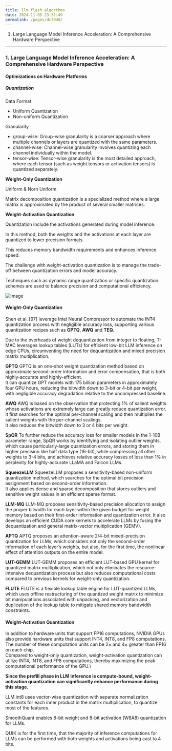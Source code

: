 ```yaml
---
title: llm flash algorthms
date: 2024-11-05 23:32:49
permalink: /pages/dc7040/
---
```


1. Large Language Model Inference Acceleration: A Comprehensive Hardware Perspective


---
### 1. Large Language Model Inference Acceleration: A Comprehensive Hardware Perspective

#### Optimizations on Hardware Platforms
##### Quantization

Data Format
- Uniform Quantization
- Non-uniform Quantization

Granularity
- group-wise: Group-wise granularity is a coarser approach where multiple channels or layers are quantized with the same parameters.
- channel-wise: Channel-wise granularity involves quantizing each channel individually within the model.
- tensor-wise: Tensor-wise granularity is the most detailed approach, where each tensor (such as weight tensors or activation tensors) is quantized separately.

**Weight-Only Quantization**

Uniform & Norn Uniform

Matrix decomposition quantization is a specialized method where a large matrix is approximated by the product of several smaller matrices.

**Weight-Activation Quantization**

Quantization include the activations generated during model inference.

In this method, both the weights and the activations at each layer are quantized to lower precision formats.

This reduces memory bandwidth requirements and enhances inference speed.

The challenge with weight-activation quantization is to manage the trade-off between quantization errors and model accuracy.

Techniques such as dynamic range quantization or specific quantization schemes are used to balance precision and computational efficiency.

![image](https://github.com/user-attachments/assets/c7bae637-2223-4d24-88de-c89d3252e34a)

#### Weight-Only Quantization

Shen et al. [97] leverage Intel Neural Compressor to automate the INT4 quantization process with negligible accuracy loss, supporting various quantization recipes such as **GPTQ**, **AWQ** and **TEQ**.

Due to the overheads of weight dequantization from integer to floating, T-MAC leverages lookup tables (LUTs) for efficient low-bit LLM inference on edge CPUs, circumventing the need for dequantization and mixed precision matrix multiplication.


**GPTQ**
GPTQ is an one-shot weight quantization method based on approximate second-order information and error compensation, that is both highly-accurate and highly-efficient.\
It can quantize GPT models with 175 billion parameters in approximately four GPU hours, reducing the bitwidth down to 3-bit or 4-bit per weight, with negligible accuracy degradation relative to the uncompressed baseline.

**AWQ**
AWQ is based on the observation that protecting 1% of salient weights whose activations are extremely large can greatly reduce quantization error.\
It first searches for the optimal per-channel scaling and then multiplies the salient weights with the per-channel scalings.\
It also reduces the bitwidth down to 3 or 4 bits per weight.

**SpQR**
To further reduce the accuracy loss for smaller models in the 1-10B parameter range, SpQR works by identifying and isolating outlier weights, which cause particularly-large quantization errors, and storing them in higher precision like half data type (16-bit), while compressing all other weights to 3-4 bits, and achieves relative accuracy losses of less than 1% in perplexity for highly-accurate LLaMA and Falcon LLMs.

**SqueezeLLM**
SqueezeLLM proposes a sensitivity-based non-uniform quantization method, which searches for the optimal bit precision assignment based on second-order information.\
It also applies dense and sparse decomposition that stores outliers and sensitive weight values in an efficient sparse format.

**LLM-MQ**
LLM-MQ proposes sensitivity-based precision allocation to assign the proper bitwidth for each layer within the given budget for weight memory based on their first-order information and quantization error.
It also develops an efficient CUDA core kernels to accelerate LLMs by fusing the dequantization and general matrix-vector multiplication (GEMV).

**APTQ**
APTQ proposes an attention-aware 2/4-bit mixed-precision quantization for LLMs, which considers not only the second-order information of each layer’s weights, but also, for the first time, the nonlinear effect of attention outputs on the entire model.

**LUT-GEMM**
LUT-GEMM proposes an efficient LUT-based GPU kernel for quantized matrix multiplication, which not only eliminates the resource-intensive dequantization process but also reduces computational costs compared to previous kernels for weight-only quantization.

**FLUTE**
FLUTE is a flexible lookup table engine for LUT-quantized LLMs, which uses offline restructuring of the quantized weight matrix to minimize bit manipulations associated with unpacking, and vectorization and duplication of the lookup table to mitigate shared memory bandwidth constraints.

#### Weight-Activation Quantization

In addition to hardware units that support FP16 computations, NVIDIA GPUs also provide hardware units that support INT4, INT8, and FP8 computations.\
The number of these computation units can be 2× and 4× greater than FP16 on each chip.\
Compared to weight-only quantization, weight-activation quantization can utilize INT4, INT8, and FP8 computations, thereby maximizing the peak computational performance of the GPU.\

**Since the prefill phase in LLM inference is compute-bound, weight-activation quantization can significantly enhance performance during this stage.**

LLM.int8 uses vector-wise quantization with separate normalization constants for each inner product in the matrix multiplication, to quantize most of the features.

SmoothQuant enables 8-bit weight and 8-bit activation (W8A8) quantization for LLMs.

QUIK is for the first time, that the majority of inference computations for LLMs can be performed with both weights and activations being cast to 4 bits.
















 
